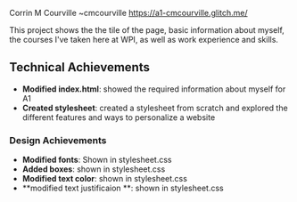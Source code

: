 Corrin M Courville ~cmcourville
https://a1-cmcourville.glitch.me/


This project shows the the tile of the page, basic information about myself, the courses I've taken here at WPI, as well as work experience and skills. 

## Technical Achievements
- **Modified index.html**: showed the required information about myself for A1
- **Created stylesheet**: created a stylesheet from scratch and explored the different features and ways to personalize a website
### Design Achievements
- **Modified fonts**: Shown in stylesheet.css
- **Added boxes**: shown in stylesheet.css
- **Modified text color**: shown in stylesheet.css
- **modified text justificaion **: shown in stylesheet.css




